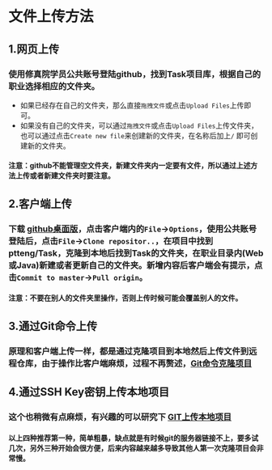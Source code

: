 # 文件上传方法
## 1.网页上传
### 使用修真院学员公共账号登陆github，找到Task项目库，根据自己的职业选择相应的文件夹。<br>
* 如果已经存在自己的文件夹，那么直接`拖拽文件`或点击`Upload Files`上传即可。<br>
* 如果没有自己的文件夹，可以通过`拖拽文件`或点击`Upload Files`上传文件夹，也可以通过点击`Create new file`来创建新的文件夹，在名称后加上`/`
即可创建新的文件夹。<br>
#### 注意：github不能管理空文件夹，新建文件夹内一定要有文件，所以通过上述方法上传或者新建文件夹时要注意。<br>
## 2.客户端上传
### 下载 [github桌面版](https://desktop.github.com)，点击客户端内的`File`→`Options`，使用公共账号登陆后，点击`File`→`Clone repositor..`，在项目中找到 ptteng/Task，克隆到本地后找到Task的文件夹，在职业目录内(Web或Java)新建或者更新自己的文件夹。新增内容后客户端会有提示，点击`Commit to master`→`Pull origin`。
#### 注意：不要在别人的文件夹里操作，否则上传时候可能会覆盖别人的文件。
## 3.通过Git命令上传
### 原理和客户端上传一样，都是通过克隆项目到本地然后上传文件到远程仓库，由于操作比客户端麻烦，过程不再赘述，[Git命令克隆项目](https://www.cnblogs.com/cxk1995/p/5800196.html)
## 4.通过SSH Key密钥上传本地项目
### 这个也稍微有点麻烦，有兴趣的可以研究下 [GIT上传本地项目](https://www.cnblogs.com/chengxs/p/6297659.html)

#### 以上四种推荐第一种，简单粗暴，缺点就是有时候git的服务器链接不上，要多试几次，另外三种开始会很方便，后来内容越来越多导致其他人第一次克隆项目会非常慢。
